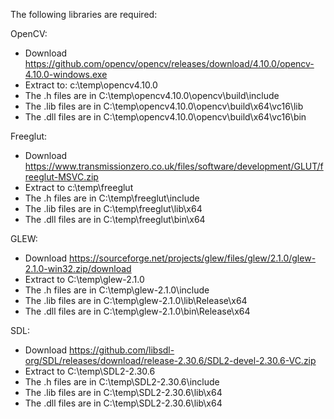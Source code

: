 The following libraries are required:

OpenCV:
- Download https://github.com/opencv/opencv/releases/download/4.10.0/opencv-4.10.0-windows.exe
- Extract to: c:\temp\opencv4.10.0
- The .h files are in C:\temp\opencv4.10.0\opencv\build\include
- The .lib files are in C:\temp\opencv4.10.0\opencv\build\x64\vc16\lib
- The .dll files are in C:\temp\opencv4.10.0\opencv\build\x64\vc16\bin

Freeglut:
- Download https://www.transmissionzero.co.uk/files/software/development/GLUT/freeglut-MSVC.zip
- Extract to c:\temp\freeglut
- The .h files are in C:\temp\freeglut\include
- The .lib files are in C:\temp\freeglut\lib\x64
- The .dll files are in C:\temp\freeglut\bin\x64

GLEW:
- Download https://sourceforge.net/projects/glew/files/glew/2.1.0/glew-2.1.0-win32.zip/download
- Extract to C:\temp\glew-2.1.0
- The .h files are in C:\temp\glew-2.1.0\include
- The .lib files are in C:\temp\glew-2.1.0\lib\Release\x64
- The .dll files are in C:\temp\glew-2.1.0\bin\Release\x64

SDL:
- Download https://github.com/libsdl-org/SDL/releases/download/release-2.30.6/SDL2-devel-2.30.6-VC.zip
- Extract to C:\temp\SDL2-2.30.6
- The .h files are in C:\temp\SDL2-2.30.6\include
- The .lib files are in C:\temp\SDL2-2.30.6\lib\x64
- The .dll files are in C:\temp\SDL2-2.30.6\lib\x64
